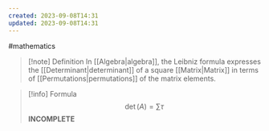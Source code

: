 ```yaml
---
created: 2023-09-08T14:31
updated: 2023-09-08T14:31
---
```

#mathematics 
>[!note] Definition
>In [[Algebra|algebra]], the Leibniz formula expresses the [[Determinant|determinant]] of a square [[Matrix|Matrix]] in terms of [[Permutations|permutations]] of the matrix elements.

>[!info] Formula
>$$\det(A)=\sum\limits{\tau \operatorname{}}$$
>**INCOMPLETE**

